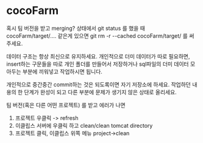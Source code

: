 # cocoFarm

혹시 팀 버전을 받고 merging?  상태에서 git status 를 했을 때<br>
  cocoFarm/target/....
같은게 있으면
  git rm -r --cached cocoFarm/target/
를 써 주세요.

데이터 구조는 항상 최신으로 유지하세요.
개인적으로 더미 데이터가 따로 필요하면, insert하는 구문들을 따로 개인 폴더를 만들어서 저장하거나
  sql파일의 더미 데이터 모아두는 부분에 끼워넣고 작업하시면 됩니다.
  
개인적으로 중간중간 commit하는 것은 되도록이면 자기 저장소에 하세요.
작업하던 내용의 한 단계가 완성이 되고 다른 부분에 문제가 생기지 않은 상태로 올리세요.

팀 버전(혹은 다른 어떤 프로젝트) 를 받고 에러가 나면
  1. 프로젝트 우클릭 -> refresh
  2. 이클립스 서버에 우클릭 하고 clean/clean tomcat directory
  3. 프로젝트 클릭, 이클립스 위쪽 메뉴 project->clean
